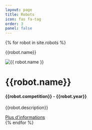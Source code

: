 ```yaml
---
layout: page
title: Robots
icon: fas fa-tag
order: 3
panel: false
---
```


<div class="row">
{% for robot in site.robots %}
<div class="col-sm-6">
  <div class="card text-white bg-dark">
    <div class="card-header">
        <p>{{robot.name}}</p>
    </div>
    <img class="card-img-top bg-white" src="../assets/img/robots/{{ robot.img }}" alt="{{ robot.name }}">
    <div class="card-body">
        <h1 class="card-title">{{robot.name}}</h1>
        <h4 class="card-subtitle mb-2 text-muted">{{robot.competition}} - {{robot.year}}</h4>
        <p class="card-text">{{robot.description}}</p>
    </div>
    <div class="card-footer">
        <a href="{{robot.link}}" class="btn btn-primary">Plus d'informations</a>
    </div>
  </div>
</div>
{% endfor %}
</div>